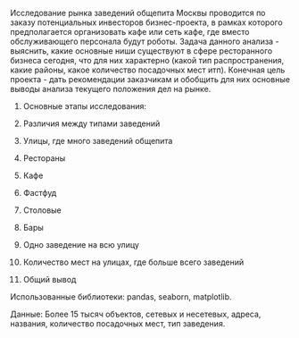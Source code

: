 Исследование рынка заведений общепита Москвы проводится по заказу потенциальных инвесторов бизнес-проекта, в рамках которого предполагается организовать кафе или сеть кафе, где вместо обслуживающего персонала будут роботы. Задача данного анализа - выяснить, какие основные ниши существуют в сфере ресторанного бизнеса сегодня, что для них характерно (какой тип распространения, какие районы, какое количество посадочных мест итп). Конечная цель проекта - дать рекомендации заказчикам и обобщить для них основные выводы анализа текущего положения дел на рынке.

1. Основные этапы исследования:

2. Различия между типами заведений

3. Улицы, где много заведений общепита

4. Рестораны

5. Кафе

6. Фастфуд

7. Столовые

8. Бары

9. Одно заведение на всю улицу

10. Количество мест на улицах, где больше всего заведений

11. Общий вывод

Использованные библиотеки: pandas, seaborn, matplotlib.

Данные: Более 15 тысяч объектов, сетевых и несетевых, адреса, названия, количество посадочных мест, тип заведения.
